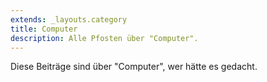 ```yaml
---
extends: _layouts.category
title: Computer
description: Alle Pfosten über "Computer".
---
```

          
Diese Beiträge sind über "Computer", wer hätte es gedacht.
          